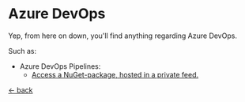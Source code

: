 # Azure DevOps
Yep, from here on down, you'll find anything regarding Azure DevOps.

Such as:
- Azure DevOps Pipelines:
    - [Access a NuGet-package, hosted in a private feed.](pipelines\private-nuget-package)



[&larr; back](../../index.md)